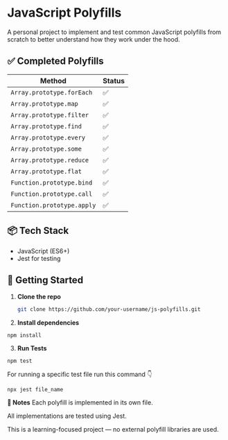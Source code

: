 # JavaScript Polyfills

A personal project to implement and test common JavaScript polyfills from scratch to better understand how they work under the hood.

## ✅ Completed Polyfills

| Method                     | Status |
| -------------------------- | ------ |
| `Array.prototype.forEach`  | ✅     |
| `Array.prototype.map`      | ✅     |
| `Array.prototype.filter`   | ✅     |
| `Array.prototype.find`     | ✅     |
| `Array.prototype.every`    | ✅     |
| `Array.prototype.some`     | ✅     |
| `Array.prototype.reduce`   | ✅     |
| `Array.prototype.flat`     | ✅     |
| `Function.prototype.bind`  | ✅     |
| `Function.prototype.call`  | ✅     |
| `Function.prototype.apply` | ✅     |

## 📦 Tech Stack

- JavaScript (ES6+)
- Jest for testing

## 🚀 Getting Started

1. **Clone the repo**

   ```bash
   git clone https://github.com/your-username/js-polyfills.git
   ```

2. **Install dependencies**

```
npm install
```

3. **Run Tests**

```
npm test
```

For running a specific test file run this command 👇

```
npx jest file_name
```

**📝 Notes**
Each polyfill is implemented in its own file.

All implementations are tested using Jest.

This is a learning-focused project — no external polyfill libraries are used.
